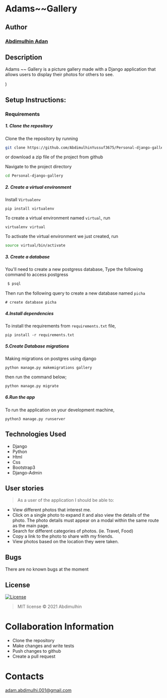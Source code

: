 # Adams~~Gallery

## Author
### [Abdimulhin Adan](https://github.com/AbdimulhinYussuf3675)
## Description
Adams ~~ Gallery is a picture gallery made with a Django application that allows users to display their photos for others to see.

)

## Setup Instructions:
### Requirements

##### 1. Clone the repository
Clone the the repository by running

   ```bash
   git clone https://github.com/AbdimulhinYussuf3675/Personal-django-gallery.git
   ```
 or download a zip file of the project from github


Navigate to the project directory
```bash
cd Personal-django-gallery
```

##### 2. Create a virtual environment
 Install `Virtualenv`

   ```prettier
   pip install virtualenv
   ```

To create a virtual environment named `virtual`, run

   ```prettier
   virtualenv virtual
   ```
To activate the virtual environment we just created, run

   ```bash
   source virtual/bin/activate
   ```

##### 3. Create a database
You'll need to create a new postgress database, Type the following command to access postgress
   ```bash
    $ psql
   ```
   Then run the following query to create a new database named ```picha```
   ```
   # create database picha
   ```


#####  4.Install dependencies
To install the requirements from `requirements.txt` file,

   ```prettier
   pip install -r requirements.txt
   ```

#####  5.Create Database migrations
Making migrations on postgres using django

```prettier
python manage.py makemigrations gallery
```


then run the command below;

 ```bash
 python manage.py migrate
 ```

##### 6.Run the app
To run the application on your development machine,

    python3 manage.py runserver

## Technologies Used
* Django
* Python
* Html
* Css
* Bootstrap3
* Django-Admin


## User stories
>As a user of the application I should be able to:

* View different photos that interest me.
* Click on a single photo to expand it and also view the details of the photo. The photo details must appear on a modal within      the same route as the main page.
* Search for different categories of photos. (ie. Travel, Food)
* Copy a link to the photo to share with my friends.
* View photos based on the location they were taken.


## Bugs
There are no known bugs at the moment

## License
[![License](https://img.shields.io/packagist/l/loopline-systems/closeio-api-wrapper.svg)](http://opensource.org/licenses/MIT)
>MIT license &copy;  2021 Abdimulhin

# Collaboration Information
* Clone the repository
* Make changes and write tests
* Push changes to github
* Create a pull request

# Contacts
adam.abdimulhi.001@gmail.com